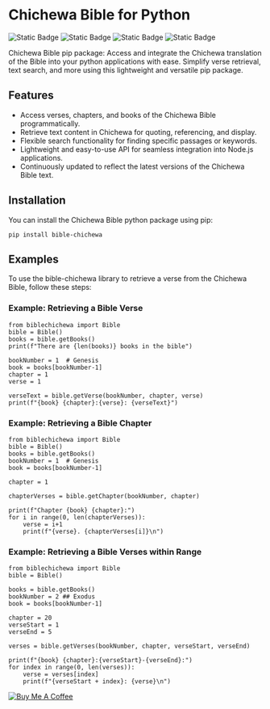# Chichewa Bible for Python

![Static Badge](https://img.shields.io/badge/m2kdevelopments-purple?style=plastic&logo=github&logoColor=purple&label=developer&link=https%3A%2F%2Fgithub.com%2Fm2kdevelopments)
![Static Badge](https://img.shields.io/badge/MIT-green?style=plastic&logo=license&logoColor=green&label=license)
![Static Badge](https://img.shields.io/badge/buy_me_a_coffee-yellow?style=plastic&logo=buymeacoffee&logoColor=yellow&label=support&link=https%3A%2F%2Fwww.buymeacoffee.com%2Fm2kdevelopments)
![Static Badge](https://img.shields.io/badge/paypal-blue?style=plastic&logo=paypal&logoColor=blue&label=support&link=https%3A%2F%2Fpaypal.me%2Fm2kdevelopment)



Chichewa Bible pip package: Access and integrate the Chichewa translation of the Bible into your python applications with ease. Simplify verse retrieval, text search, and more using this lightweight and versatile pip package.


## Features

- Access verses, chapters, and books of the Chichewa Bible programmatically.
- Retrieve text content in Chichewa for quoting, referencing, and display.
- Flexible search functionality for finding specific passages or keywords.
- Lightweight and easy-to-use API for seamless integration into Node.js applications.
- Continuously updated to reflect the latest versions of the Chichewa Bible text.

## Installation

You can install the Chichewa Bible python package using pip:

```
pip install bible-chichewa
```

## Examples
To use the bible-chichewa library to retrieve a verse from the Chichewa Bible, follow these steps:

### Example: Retrieving a Bible Verse
```
from biblechichewa import Bible
bible = Bible()
books = bible.getBooks()
print(f"There are {len(books)} books in the bible")

bookNumber = 1  # Genesis
book = books[bookNumber-1]
chapter = 1
verse = 1

verseText = bible.getVerse(bookNumber, chapter, verse)
print(f"{book} {chapter}:{verse}: {verseText}")
```


### Example: Retrieving a Bible Chapter

```
from biblechichewa import Bible
bible = Bible()
books = bible.getBooks()
bookNumber = 1  # Genesis
book = books[bookNumber-1]

chapter = 1 

chapterVerses = bible.getChapter(bookNumber, chapter)

print(f"Chapter {book} {chapter}:")
for i in range(0, len(chapterVerses)):
    verse = i+1
    print(f"{verse}. {chapterVerses[i]}\n")

```

### Example: Retrieving a Bible Verses within Range
```
from biblechichewa import Bible
bible = Bible()

books = bible.getBooks()
bookNumber = 2 ## Exodus
book = books[bookNumber-1]

chapter = 20
verseStart = 1
verseEnd = 5

verses = bible.getVerses(bookNumber, chapter, verseStart, verseEnd)

print(f"{book} {chapter}:{verseStart}-{verseEnd}:")
for index in range(0, len(verses)):
    verse = verses[index]
    print(f"{verseStart + index}: {verse}\n")

```

<a href="https://www.buymeacoffee.com/m2kdevelopments" target="_blank">
<img src="https://cdn.buymeacoffee.com/buttons/v2/default-yellow.png" alt="Buy Me A Coffee" style="height: 60px !importantwidth: 217px !important" >
</a>

